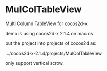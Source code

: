 # MulColTableView
Multi Column  TableView for cocos2d-x 

demo is using cocos2d-x 2.1.4 on mac os

put the project into projects of cocos2d as:

.../cocos2d-x-2.1.4/projects/MulColTableView

only support vertical scrow.

